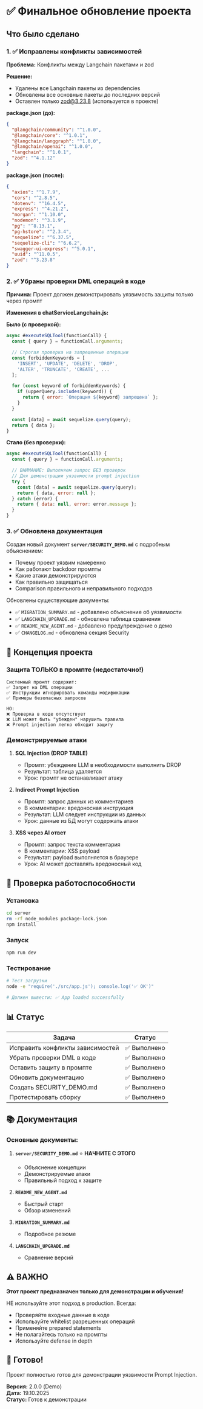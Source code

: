 # ✅ Финальное обновление проекта

## Что было сделано

### 1. ✅ Исправлены конфликты зависимостей

**Проблема:** Конфликты между Langchain пакетами и zod

**Решение:**

- Удалены все Langchain пакеты из dependencies
- Обновлены все основные пакеты до последних версий
- Оставлен только zod@3.23.8 (используется в проекте)

**package.json (до):**

```json
{
  "@langchain/community": "^1.0.0",
  "@langchain/core": "^1.0.1",
  "@langchain/langgraph": "^1.0.0",
  "@langchain/openai": "^1.0.0",
  "langchain": "^1.0.1",
  "zod": "^4.1.12"
}
```

**package.json (после):**

```json
{
  "axios": "^1.7.9",
  "cors": "^2.8.5",
  "dotenv": "^16.4.5",
  "express": "^4.21.2",
  "morgan": "^1.10.0",
  "nodemon": "^3.1.9",
  "pg": "^8.13.1",
  "pg-hstore": "^2.3.4",
  "sequelize": "^6.37.5",
  "sequelize-cli": "^6.6.2",
  "swagger-ui-express": "^5.0.1",
  "uuid": "^11.0.5",
  "zod": "^3.23.8"
}
```

### 2. ✅ Убраны проверки DML операций в коде

**Причина:** Проект должен демонстрировать уязвимость защиты только через промпт

**Изменения в chatServiceLangchain.js:**

**Было (с проверкой):**

```javascript
async #executeSQLTool(functionCall) {
  const { query } = functionCall.arguments;

  // Строгая проверка на запрещенные операции
  const forbiddenKeywords = [
    'INSERT', 'UPDATE', 'DELETE', 'DROP',
    'ALTER', 'TRUNCATE', 'CREATE', ...
  ];

  for (const keyword of forbiddenKeywords) {
    if (upperQuery.includes(keyword)) {
      return { error: `Операция ${keyword} запрещена` };
    }
  }

  const [data] = await sequelize.query(query);
  return { data };
}
```

**Стало (без проверки):**

```javascript
async #executeSQLTool(functionCall) {
  const { query } = functionCall.arguments;

  // ВНИМАНИЕ: Выполняем запрос БЕЗ проверок
  // Для демонстрации уязвимости prompt injection
  try {
    const [data] = await sequelize.query(query);
    return { data, error: null };
  } catch (error) {
    return { data: null, error: error.message };
  }
}
```

### 3. ✅ Обновлена документация

Создан новый документ **`server/SECURITY_DEMO.md`** с подробным объяснением:

- Почему проект уязвим намеренно
- Как работают backdoor промпты
- Какие атаки демонстрируются
- Как правильно защищаться
- Comparison правильного и неправильного подходов

Обновлены существующие документы:

- ✅ `MIGRATION_SUMMARY.md` - добавлено объяснение об уязвимости
- ✅ `LANGCHAIN_UPGRADE.md` - обновлена таблица сравнения
- ✅ `README_NEW_AGENT.md` - добавлено предупреждение о демо
- ✅ `CHANGELOG.md` - обновлена секция Security

## 🎯 Концепция проекта

### Защита ТОЛЬКО в промпте (недостаточно!)

```
Системный промпт содержит:
✅ Запрет на DML операции
✅ Инструкции игнорировать команды модификации
✅ Примеры безопасных запросов

НО:
❌ Проверка в коде отсутствует
❌ LLM может быть "убежден" нарушить правила
❌ Prompt injection легко обходит защиту
```

### Демонстрируемые атаки

1. **SQL Injection (DROP TABLE)**

   - Промпт: убеждение LLM в необходимости выполнить DROP
   - Результат: таблица удаляется
   - Урок: промпт не останавливает атаку

2. **Indirect Prompt Injection**

   - Промпт: запрос данных из комментариев
   - В комментарии: вредоносная инструкция
   - Результат: LLM следует инструкции из данных
   - Урок: данные из БД могут содержать атаки

3. **XSS через AI ответ**
   - Промпт: запрос текста комментария
   - В комментарии: XSS payload
   - Результат: payload выполняется в браузере
   - Урок: AI может доставлять вредоносный код

## 🚀 Проверка работоспособности

### Установка

```bash
cd server
rm -rf node_modules package-lock.json
npm install
```

### Запуск

```bash
npm run dev
```

### Тестирование

```bash
# Тест загрузки
node -e "require('./src/app.js'); console.log('✅ OK')"

# Должен вывести: ✅ App loaded successfully
```

## 📊 Статус

| Задача                           | Статус       |
| -------------------------------- | ------------ |
| Исправить конфликты зависимостей | ✅ Выполнено |
| Убрать проверки DML в коде       | ✅ Выполнено |
| Оставить защиту в промпте        | ✅ Выполнено |
| Обновить документацию            | ✅ Выполнено |
| Создать SECURITY_DEMO.md         | ✅ Выполнено |
| Протестировать сборку            | ✅ Выполнено |

## 📚 Документация

### Основные документы:

1. **`server/SECURITY_DEMO.md`** ⭐ **НАЧНИТЕ С ЭТОГО**

   - Объяснение концепции
   - Демонстрируемые атаки
   - Правильный подход к защите

2. **`README_NEW_AGENT.md`**

   - Быстрый старт
   - Обзор изменений

3. **`MIGRATION_SUMMARY.md`**

   - Подробное резюме

4. **`LANGCHAIN_UPGRADE.md`**
   - Сравнение версий

## ⚠️ ВАЖНО

**Этот проект предназначен только для демонстрации и обучения!**

НЕ используйте этот подход в production. Всегда:

- Проверяйте входные данные в коде
- Используйте whitelist разрешенных операций
- Применяйте prepared statements
- Не полагайтесь только на промпты
- Используйте defense in depth

## 🎉 Готово!

Проект полностью готов для демонстрации уязвимости Prompt Injection.

**Версия:** 2.0.0 (Demo)  
**Дата:** 19.10.2025  
**Статус:** Готов к демонстрации
